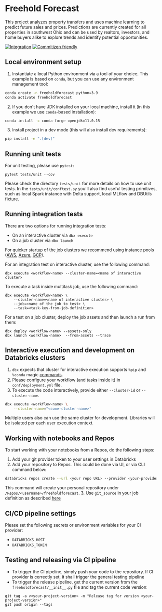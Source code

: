 # Freehold Forecast

This project analyzes property transfers and uses machine learning to predict future sales and prices. Predictions are currently created for all properties in southwest Ohio and can be used by realtors, investors, and home buyers alike to explore trends and identify potential opportunities.

[![Integration](https://github.com/daneisburgh/freehold-forecast/actions/workflows/integration.yml/badge.svg)](https://github.com/daneisburgh/freehold-forecast/actions/workflows/integration.yml)
[![Commitizen friendly](https://img.shields.io/badge/commitizen-friendly-brightgreen.svg)](http://commitizen.github.io/cz-cli/)

## Local environment setup

1. Instantiate a local Python environment via a tool of your choice. This example is based on `conda`, but you can use any environment management tool:

```bash
conda create -n freeholdforecast python=3.9
conda activate freeholdforecast
```

2. If you don't have JDK installed on your local machine, install it (in this example we use `conda`-based installation):

```bash
conda install -c conda-forge openjdk=11.0.15
```

3. Install project in a dev mode (this will also install dev requirements):

```bash
pip install -e ".[dev]"
```

## Running unit tests

For unit testing, please use `pytest`:

```
pytest tests/unit --cov
```

Please check the directory `tests/unit` for more details on how to use unit tests.
In the `tests/unit/conftest.py` you'll also find useful testing primitives, such as local Spark instance with Delta support, local MLflow and DBUtils fixture.

## Running integration tests

There are two options for running integration tests:

- On an interactive cluster via `dbx execute`
- On a job cluster via `dbx launch`

For quicker startup of the job clusters we recommend using instance pools ([AWS](https://docs.databricks.com/clusters/instance-pools/index.html), [Azure](https://docs.microsoft.com/en-us/azure/databricks/clusters/instance-pools/), [GCP](https://docs.gcp.databricks.com/clusters/instance-pools/index.html)).

For an integration test on interactive cluster, use the following command:

```
dbx execute <workflow-name> --cluster-name=<name of interactive cluster>
```

To execute a task inside multitask job, use the following command:

```
dbx execute <workflow-name> \
    --cluster-name=<name of interactive cluster> \
    --job=<name of the job to test> \
    --task=<task-key-from-job-definition>
```

For a test on a job cluster, deploy the job assets and then launch a run from them:

```
dbx deploy <workflow-name> --assets-only
dbx launch <workflow-name>  --from-assets --trace
```

## Interactive execution and development on Databricks clusters

1. `dbx` expects that cluster for interactive execution supports `%pip` and `%conda` magic [commands](https://docs.databricks.com/libraries/notebooks-python-libraries.html).
2. Please configure your workflow (and tasks inside it) in `conf/deployment.yml` file.
3. To execute the code interactively, provide either `--cluster-id` or `--cluster-name`.

```bash
dbx execute <workflow-name> \
    --cluster-name="<some-cluster-name>"
```

Multiple users also can use the same cluster for development. Libraries will be isolated per each user execution context.

## Working with notebooks and Repos

To start working with your notebooks from a Repos, do the following steps:

1. Add your git provider token to your user settings in Databricks
2. Add your repository to Repos. This could be done via UI, or via CLI command below:

```bash
databricks repos create --url <your repo URL> --provider <your-provider>
```

This command will create your personal repository under `/Repos/<username>/freeholdforecast`. 3. Use `git_source` in your job definition as described [here](https://dbx.readthedocs.io/en/latest/examples/notebook_remote.html)

## CI/CD pipeline settings

Please set the following secrets or environment variables for your CI provider:

- `DATABRICKS_HOST`
- `DATABRICKS_TOKEN`

## Testing and releasing via CI pipeline

- To trigger the CI pipeline, simply push your code to the repository. If CI provider is correctly set, it shall trigger the general testing pipeline
- To trigger the release pipeline, get the current version from the `freeholdforecast/__init__.py` file and tag the current code version:

```
git tag -a v<your-project-version> -m "Release tag for version <your-project-version>"
git push origin --tags
```
